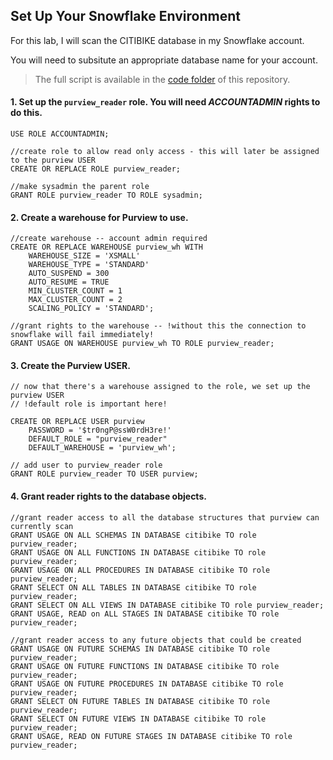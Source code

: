 
## Set Up Your Snowflake Environment

For this lab, I will scan the CITIBIKE database in my Snowflake account. 

You will need to subsitute an appropriate database name for your account.

>The full script is available in the [code folder](../code/set_up_purview_access.sql) of this repository.

#### 1. Set up the `purview_reader` role. You will need _ACCOUNTADMIN_ rights to do this.
```
USE ROLE ACCOUNTADMIN;

//create role to allow read only access - this will later be assigned to the purview USER
CREATE OR REPLACE ROLE purview_reader;

//make sysadmin the parent role
GRANT ROLE purview_reader TO ROLE sysadmin;
```

#### 2. Create a warehouse for Purview to use.
```
//create warehouse -- account admin required
CREATE OR REPLACE WAREHOUSE purview_wh WITH 
    WAREHOUSE_SIZE = 'XSMALL' 
    WAREHOUSE_TYPE = 'STANDARD' 
    AUTO_SUSPEND = 300 
    AUTO_RESUME = TRUE 
    MIN_CLUSTER_COUNT = 1 
    MAX_CLUSTER_COUNT = 2 
    SCALING_POLICY = 'STANDARD';

//grant rights to the warehouse -- !without this the connection to snowflake will fail immediately!
GRANT USAGE ON WAREHOUSE purview_wh TO ROLE purview_reader;
```
#### 3. Create the Purview USER.
```
// now that there's a warehouse assigned to the role, we set up the purview USER
// !default role is important here!

CREATE OR REPLACE USER purview 
    PASSWORD = '$tr0ngP@ssW0rdH3re!' 
    DEFAULT_ROLE = "purview_reader" 
    DEFAULT_WAREHOUSE = 'purview_wh'; 
    
// add user to purview_reader role
GRANT ROLE purview_reader TO USER purview;
```

#### 4. Grant reader rights to the database objects.
```
//grant reader access to all the database structures that purview can currently scan
GRANT USAGE ON ALL SCHEMAS IN DATABASE citibike TO role purview_reader;
GRANT USAGE ON ALL FUNCTIONS IN DATABASE citibike TO role purview_reader;
GRANT USAGE ON ALL PROCEDURES IN DATABASE citibike TO role purview_reader;
GRANT SELECT ON ALL TABLES IN DATABASE citibike TO role purview_reader;
GRANT SELECT ON ALL VIEWS IN DATABASE citibike TO role purview_reader;
GRANT USAGE, READ on ALL STAGES IN DATABASE citibike TO role purview_reader;

//grant reader access to any future objects that could be created
GRANT USAGE ON FUTURE SCHEMAS IN DATABASE citibike TO role purview_reader;
GRANT USAGE ON FUTURE FUNCTIONS IN DATABASE citibike TO role purview_reader;
GRANT USAGE ON FUTURE PROCEDURES IN DATABASE citibike TO role purview_reader;
GRANT SELECT ON FUTURE TABLES IN DATABASE citibike TO role purview_reader;
GRANT SELECT ON FUTURE VIEWS IN DATABASE citibike TO role purview_reader;
GRANT USAGE, READ ON FUTURE STAGES IN DATABASE citibike TO role purview_reader;
```
